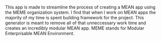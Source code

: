 This app is made to streamline the process of creating a MEAN app using the MEME organization system. I find that when I work on MEAN apps the majority of my time is spent building framework for the project. This generator is meant to remove all of that unneccessary work time and creates an incredibly modular MEAN app. MEME stands for Modular Enterprisable MEAN Environment.